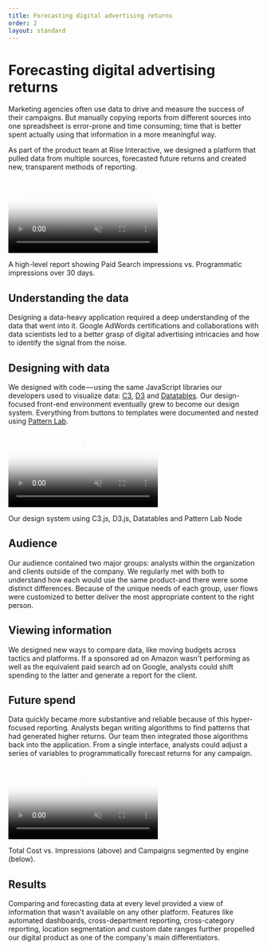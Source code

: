 ```yaml
---
title: Forecasting digital advertising returns
order: 2
layout: standard
---
```

<div class="page">
  <div class="type-column revealblock">
  <h1>Forecasting digital advertising returns</h1>
  <p>Marketing agencies often use data to drive and measure the success of their campaigns. But manually copying reports from different sources into one spreadsheet is error-prone and time consuming; time that is better spent actually using that information in a more meaningful way.</p>
  <p>As part of the product team at Rise Interactive, we designed a platform that pulled data from multiple sources, forecasted future returns and created new, transparent methods of reporting.</p>
  </div>
  <div class="video-column-1000 revealblock">
    <video autoplay loop muted playsinline poster="https://res.cloudinary.com/benludwig/image/upload/f_auto,q_auto:best/v1574882030/RIC1_Frame_wgaz0z.png">
      <source src="https://res.cloudinary.com/benludwig/video/upload/vc_auto/v1574882045/RIC1_bhltc4.mp4">
      <source src="https://res.cloudinary.com/benludwig/video/upload/vc_auto/v1574882045/RIC1_bhltc4.webm" type="video/webm">
      Your browser does not support the video tag.
    </video>
    <p class="caption">A high-level report showing Paid Search impressions vs. Programmatic impressions over 30 days.</p>
  </div>
  <div class="type-column revealblock">
  <h2>Understanding the data</h2>
  <p>Designing a data-heavy application required a deep understanding of the data that went into it. Google AdWords certifications and collaborations with data scientists led to a better grasp of digital advertising intricacies and how to identify the signal from the noise.</p>
  </div>
  <div class="type-column revealblock">
  <h2>Designing with data</h2>
  <p>We designed with code &#8212; using the same JavaScript libraries our developers used to visualize data: <a href="https://c3js.org/" target="_blank">C3</a>, <a href="https://d3js.org/" target="_blank">D3</a> and <a href="https://www.datatables.net/" target="_blank">Datatables</a>. Our design-focused front-end environment eventually grew to become our design system. Everything from buttons to templates were documented and nested using <a href="https://patternlab.io/" target="_blank">Pattern Lab</a>.</p>
  </div>
  <div class="video-column-1000 revealblock">
    <video autoplay loop muted playsinline poster="https://res.cloudinary.com/benludwig/image/upload/f_auto,q_auto:best/v1579128798/ricr2_pl_frame_fg6m8c.png">
      <source src="https://res.cloudinary.com/benludwig/video/upload/vc_auto/v1579128963/ricr2_pl_huklkn.mp4">
      <source src="https://res.cloudinary.com/benludwig/video/upload/vc_auto/v1579128963/ricr2_pl_huklkn.webm" type="video/webm">
      Your browser does not support the video tag.
    </video>
    <p class="caption">Our design system using C3.js, D3.js, Datatables and Pattern Lab Node</p>
  </div>
  <div class="type-column revealblock">
  <h2>Audience</h2>
  <p>Our audience contained two major groups: analysts within the organization and clients outside of the company. We regularly met with both to understand how each would use the same product-and there were some distinct differences. Because of the unique needs of each group, user flows were customized to better deliver the most appropriate content to the right person.</p>
  </div>
  <div class="type-column revealblock">
  <h2>Viewing information</h2>
  <p>We designed new ways to compare data, like moving budgets across tactics and platforms. If a sponsored ad on Amazon wasn't performing as well as the equivalent paid search ad on Google, analysts could shift spending to the latter and generate a report for the client.</p>
  </div>
  <div class="type-column revealblock">
  <h2>Future spend</h2>
  <p>Data quickly became more substantive and reliable because of this hyper-focused reporting. Analysts began writing algorithms to find patterns that had generated higher returns. Our team then integrated those algorithms back into the application. From a single interface, analysts could adjust a series of variables to programmatically forecast returns for any campaign.</p>
  </div>
  <div class="video-column-1000 revealblock">
    <video autoplay loop muted playsinline poster="https://res.cloudinary.com/benludwig/image/upload/f_auto,q_auto:best/v1574882057/RIC2_Frame_eutiym.png">
      <source src="https://res.cloudinary.com/benludwig/video/upload/vc_auto/v1574882079/RIC2_alarkx.mp4">
      <source src="https://res.cloudinary.com/benludwig/video/upload/vc_auto/v1574882079/RIC2_alarkx.webm" type="video/webm">
      Your browser does not support the video tag.
    </video>
    <p class="caption">Total Cost vs. Impressions (above) and Campaigns segmented by engine (below).</p>
  </div>
  <div class="type-column revealblock">
  <h2>Results</h2>
  <p>Comparing and forecasting data at every level provided a view of information that wasn't available on any other platform. Features like automated dashboards, cross-department reporting, cross-category reporting, location segmentation and custom date ranges further propelled our digital product as one of the company's main differentiators.</p>
  </div>
</div>
